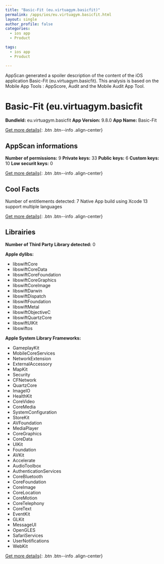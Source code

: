 ```yaml
---
title: "Basic-Fit (eu.virtuagym.basicfit)"
permalink: /apps/ios/eu.virtuagym.basicfit.html
layout: single
author_profile: false
categories: 
  - ios app 
  - Product 

tags: 
  - ios app 
  - Product 

---
```

AppScan generated a spoiler description of the content of the iOS application Basic-Fit (eu.virtuagym.basicfit). This analysis is based on the Mobile App Tools : AppScore, Audit and the Mobile Audit App Tool.

# Basic-Fit (eu.virtuagym.basicfit

**BundleId:** eu.virtuagym.basicfit
**App Version:** 9.8.0
**App Name:** Basic-Fit


[Get more details](/pricing.html){: .btn .btn--info .align-center}  
  
## AppScan informations 

**Number of permissions:** 9
**Private keys:** 33
**Public keys:** 6
**Custom keys:** 10
**Low securit keys:** 0
  
[Get more details](/pricing.html){: .btn .btn--info .align-center}

## Cool Facts

Number of entitlements detected: 7
Native App
build using Xcode 13
support multiple languages
  
[Get more details](/pricing.html){: .btn .btn--info .align-center}

## Librairies 
**Number of Third Party Library detected:** 0

**Apple dylibs:**
- libswiftCore
- libswiftCoreData
- libswiftCoreFoundation
- libswiftCoreGraphics
- libswiftCoreImage
- libswiftDarwin
- libswiftDispatch
- libswiftFoundation
- libswiftMetal
- libswiftObjectiveC
- libswiftQuartzCore
- libswiftUIKit
- libswiftos


**Apple System Library Frameworks:**
- GameplayKit
- MobileCoreServices
- NetworkExtension
- ExternalAccessory
- MapKit
- Security
- CFNetwork
- QuartzCore
- ImageIO
- HealthKit
- CoreVideo
- CoreMedia
- SystemConfiguration
- StoreKit
- AVFoundation
- MediaPlayer
- CoreGraphics
- CoreData
- UIKit
- Foundation
- AVKit
- Accelerate
- AudioToolbox
- AuthenticationServices
- CoreBluetooth
- CoreFoundation
- CoreImage
- CoreLocation
- CoreMotion
- CoreTelephony
- CoreText
- EventKit
- GLKit
- MessageUI
- OpenGLES
- SafariServices
- UserNotifications
- WebKit


  
[Get more details](/pricing.html){: .btn .btn--info .align-center}

